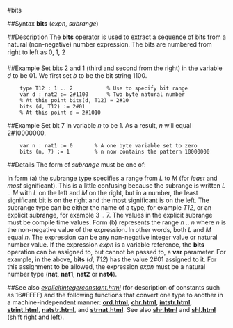 
#bits

##Syntax
**bits** (_expn_, _subrange_)



##Description
The **bits** operator is used to extract a sequence of bits from a natural (non-negative) number expression. The bits are numbered from right to left as 0, 1, 2 &#133;



##Example
Set bits 2 and 1 (third and second from the right) in the variable _d_ to be 01. We first set _b_ to be the bit string 1100.


        type T12 : 1 .. 2           % Use to specify bit range
        var d : nat2 := 2#1100      % Two byte natural number
        % At this point bits(d, T12) = 2#10
        bits (d, T12) := 2#01
        % At this point d = 2#1010
##Example
Set bit 7 in variable _n_ to be 1. As a result, _n_ will equal 2#10000000.


        var n : nat1 := 0       % A one byte variable set to zero
        bits (n, 7) := 1        % n now contains the pattern 10000000
##Details
The form of _subrange_ must be one of:




In form (a) the subrange type specifies a range from _L_ to _M_ (for _least_ and _most_ significant). This is a little confusing because the subrange is written _L_ .. _M_ with _L_ on the left and _M_ on the right, but in a number, the least significant bit is on the right and the most significant is on the left. The subrange type can be either the name of a type, for example _T12_, or an explicit subrange, for example 3 .. 7. The values in the explicit subrange must be compile time values.
Form (b) represents the range _n_ .. _n_ where _n_ is the non-negative value of the expression. In other words, both _L_ and _M_ equal _n_. The expression can be any non-negative integer value or natural number value.
If the expression _expn_ is a variable reference, the **bits** operation can be assigned to, but cannot be passed to, a **var** parameter. For example, in the above, **bits** (_d_, _T12_) has the value 2#01 assigned to it. For this assignment to be allowed, the expression _expn_ must be a natural number type (**nat**, **nat1**, **nat2** or **nat4**).



##See also
_[explicitintegerconstant.html](explicitIntegerConstant)_ (for description of constants such as 16#FFFF) and the following functions that convert one type to another in a machine-independent manner: **[ord.html](ord)**, **[chr.html](chr)**, **[intstr.html](intstr)**, **[strint.html](strint)**, **[natstr.html](natstr)**, and **[strnat.html](strnat)**. See also **[shr.html](shr)** and **[shl.html](shl)** (shift right and left).


